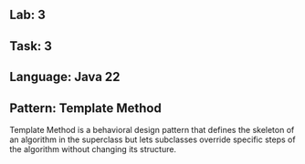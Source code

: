 ## Lab: 3

## Task: 3

## Language: Java 22

## Pattern: Template Method

Template Method is a behavioral design pattern that defines the skeleton of an algorithm in the superclass but lets
subclasses override specific steps of the algorithm without changing its structure.


